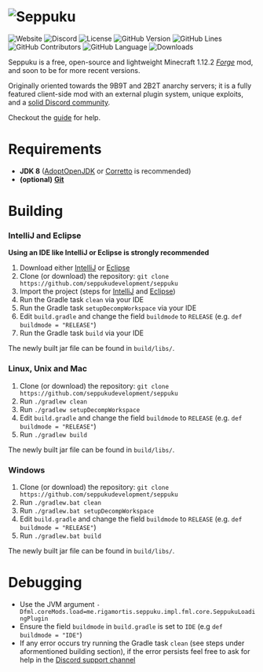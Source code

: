 # ![Seppuku](res/seppuku_full.png)

![Website](https://img.shields.io/website?down_color=lightgrey&down_message=offline&up_color=darkgreen&up_message=online&url=https%3A%2F%2Fseppuku.pw%2F)
![Discord](https://img.shields.io/discord/579516739092480000?color=lightblue)
![License](https://img.shields.io/github/license/seppukudevelopment/seppuku)
![GitHub Version](https://img.shields.io/github/v/release/seppukudevelopment/seppuku)
![GitHub Lines](https://img.shields.io/tokei/lines/github/seppukudevelopment/seppuku)
![GitHub Contributors](https://img.shields.io/github/contributors/seppukudevelopment/seppuku?color=lightgrey)
![GitHub Language](https://img.shields.io/github/languages/top/seppukudevelopment/seppuku?color=9900ee)
![Downloads](https://img.shields.io/github/downloads/seppukudevelopment/seppuku/total?color=9900ee)

Seppuku is a free, open-source and lightweight Minecraft 1.12.2 [_Forge_](https://files.minecraftforge.net/) mod, and soon to be for more recent versions.

Originally oriented towards the 9B9T and 2B2T anarchy servers; it is a fully featured client-side mod with an external plugin system, unique exploits, and a [solid Discord community](https://discord.gg/UzWBZPe).

Checkout the [guide](https://seppuku.pw/guide.html) for help.

# Requirements
- **JDK 8** ([AdoptOpenJDK](https://adoptopenjdk.net/) or [Corretto](https://aws.amazon.com/corretto/) is recommended)
- __(optional)__ **[Git](https://git-scm.com)**

# Building

### IntelliJ and Eclipse
**Using an IDE like IntelliJ or Eclipse is strongly recommended**
1. Download either [IntelliJ](https://www.jetbrains.com/idea/) or [Eclipse](https://www.eclipse.org/)
2. Clone (or download) the repository: `git clone https://github.com/seppukudevelopment/seppuku`
3. Import the project (steps for [IntelliJ](https://www.jetbrains.com/help/idea/gradle.html#gradle_import_project_start) and [Eclipse](https://stackoverflow.com/questions/10722773/import-existing-gradle-git-project-into-eclipse))
4. Run the Gradle task `clean` via your IDE
5. Run the Gradle task `setupDecompWorkspace` via your IDE
6. Edit `build.gradle` and change the field `buildmode` to `RELEASE` (e.g. `def buildmode = "RELEASE"`)
7. Run the Gradle task `build` via your IDE

The newly built jar file can be found in `build/libs/`.

### Linux, Unix and Mac
1. Clone (or download) the repository: `git clone https://github.com/seppukudevelopment/seppuku`
2. Run `./gradlew clean`
3. Run `./gradlew setupDecompWorkspace`
4. Edit `build.gradle` and change the field `buildmode` to `RELEASE` (e.g. `def buildmode = "RELEASE"`)
5. Run `./gradlew build`

The newly built jar file can be found in `build/libs/`.

### Windows
1. Clone (or download) the repository: `git clone https://github.com/seppukudevelopment/seppuku`
2. Run `./gradlew.bat clean`
3. Run `./gradlew.bat setupDecompWorkspace`
4. Edit `build.gradle` and change the field `buildmode` to `RELEASE` (e.g. `def buildmode = "RELEASE"`)
5. Run `./gradlew.bat build`

The newly built jar file can be found in `build/libs/`.

# Debugging
- Use the JVM argument `-Dfml.coreMods.load=me.rigamortis.seppuku.impl.fml.core.SeppukuLoadingPlugin`
- Ensure the field `buildmode` in `build.gradle` is set to `IDE` (e.g `def buildmode = "IDE"`)
- If any error occurs try running the Gradle task `clean` (see steps under aformentioned building section), if the error persists feel free to ask for help in the [Discord support channel](https://discord.gg/tTu72JEQUm)